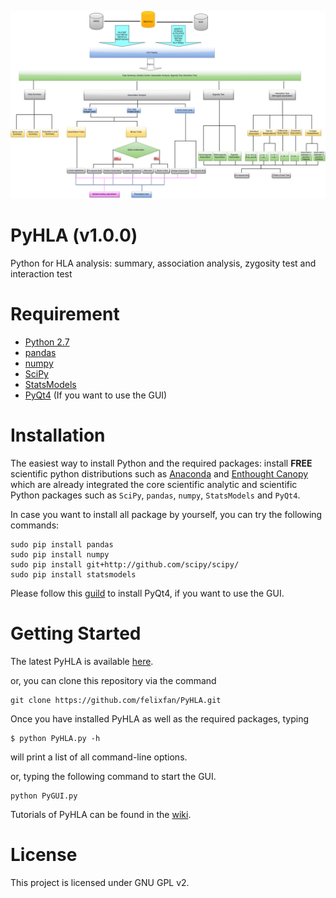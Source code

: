 ![](/fig/PyHLA.png)
# PyHLA (v1.0.0)
Python for HLA analysis: summary, association analysis, zygosity test and interaction test

# Requirement

* [Python 2.7](https://www.python.org/)
* [pandas](http://pandas.pydata.org/)
* [numpy](http://www.numpy.org/)
* [SciPy](http://www.scipy.org/)
* [StatsModels](http://statsmodels.sourceforge.net/)
* [PyQt4](https://wiki.python.org/moin/PyQt4) (If you want to use the GUI)

# Installation

The easiest way to install Python and the required packages: install **FREE** scientific python distributions such as [Anaconda](http://continuum.io/downloads) and [Enthought Canopy](https://www.enthought.com/products/canopy/) which are already integrated the core scientific analytic and scientific Python packages such as `SciPy`, `pandas`, `numpy`, `StatsModels` and `PyQt4`.

In case you want to install all package by yourself, you can try the following commands:
```
sudo pip install pandas
sudo pip install numpy
sudo pip install git+http://github.com/scipy/scipy/
sudo pip install statsmodels
```
Please follow this [guild](http://pyqt.sourceforge.net/Docs/PyQt4/installation.html) to install PyQt4, if you want to use the GUI. 

# Getting Started

The latest PyHLA is available [here](https://github.com/felixfan/PyHLA/archive/v1.0.0.tar.gz).

or, you can clone this repository via the command

```
git clone https://github.com/felixfan/PyHLA.git
```

Once you have installed PyHLA as well as the required packages, typing

```
$ python PyHLA.py -h
```

will print a list of all command-line options. 

or, typing the following command to start the GUI.

```
python PyGUI.py
```

Tutorials of PyHLA can be found in the [wiki](https://github.com/felixfan/PyHLA/wiki). 

# License

This project is licensed under GNU GPL v2.


